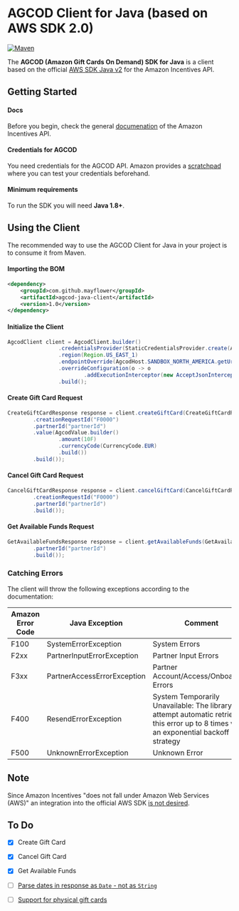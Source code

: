 # AGCOD Client for Java (based on AWS SDK 2.0)
[![Maven](https://img.shields.io/maven-central/v/com.github.mayflower/agcod-java-client?label=Maven)](https://search.maven.org/search?q=g:%22com.github.mayflower%22%20AND%20a%3A%22agcod-java-client%22)

The **AGCOD (Amazon Gift Cards On Demand) SDK for Java** is a client based on the official [AWS SDK Java v2][sdk] for the Amazon Incentives API.

## Getting Started

#### Docs

Before you begin, check the general [documenation][agcod-docs] of the Amazon Incentives API.  

#### Credentials for AGCOD ####

You need credentials for the AGCOD API. Amazon provides a [scratchpad][scratchpad] where you can test your credentials beforehand. 

#### Minimum requirements ####

To run the SDK you will need **Java 1.8+**.

## Using the Client

The recommended way to use the AGCOD Client for Java in your project is to consume it from Maven. 

#### Importing the BOM ####

```xml 
<dependency>
    <groupId>com.github.mayflower</groupId>
    <artifactId>agcod-java-client</artifactId>
    <version>1.0</version>
</dependency>
```

#### Initialize the Client
```java
AgcodClient client = AgcodClient.builder()
                .credentialsProvider(StaticCredentialsProvider.create(AwsBasicCredentials.create("accessKey", "secretKey")))
                .region(Region.US_EAST_1)
                .endpointOverride(AgcodHost.SANDBOX_NORTH_AMERICA.getUri())
                .overrideConfiguration(o -> o
                        .addExecutionInterceptor(new AcceptJsonInterceptor()))
                .build();
```

#### Create Gift Card Request
```java
CreateGiftCardResponse response = client.createGiftCard(CreateGiftCardRequest.builder()
        .creationRequestId("F0000")
        .partnerId("partnerId")
        .value(AgcodValue.builder()
                .amount(10F)
                .currencyCode(CurrencyCode.EUR)
                .build())
        .build());
```

#### Cancel Gift Card Request
```java
CancelGiftCardResponse response = client.cancelGiftCard(CancelGiftCardRequest.builder()
        .creationRequestId("F0000")
        .partnerId("partnerId")
        .build());
```

#### Get Available Funds Request
```java
GetAvailableFundsResponse response = client.getAvailableFunds(GetAvailableFundsRequest.builder()
        .partnerId("partnerId")
        .build());
```

### Catching Errors

The client will throw the following exceptions according to the documentation:

| Amazon Error Code  | Java Exception | Comment | 
| ------------- | ------------- | ------------- |
| F100  | SystemErrorException  | System Errors  |
| F2xx  | PartnerInputErrorException  | Partner Input Errors  |
| F3xx  | PartnerAccessErrorException  | Partner Account/Access/Onboarding Errors  |
| F400  | ResendErrorException  | System Temporarily Unavailable: The library will attempt automatic retries on this error up to 8 times with an exponential backoff strategy  |
| F500  | UnknownErrorException  | Unknown Error  |

## Note
Since Amazon Incentives "does not fall under Amazon Web Services (AWS)" an integration into the official AWS SDK [is not desired][agcod-aws-issue].  

## To Do

- [x] Create Gift Card
- [x] Cancel Gift Card
- [x] Get Available Funds
- [ ] [Parse dates in response as `Date` - not as `String`](https://github.com/mayflower/agcod-java-client/issues/2) 
- [ ] [Support for physical gift cards](https://github.com/mayflower/agcod-java-client/issues/1)


[sdk]: https://github.com/aws/aws-sdk-java-v2
[agcod-docs]: https://s3-us-west-2.amazonaws.com/incentives-api-docs/incentives-api/incentives-api.html
[scratchpad]: https://s3.amazonaws.com/AGCOD/htmlSDKv2/htmlSDKv2_NAEUFE/index.html
[agcod-aws-issue]: https://github.com/aws/aws-sdk-java-v2/issues/1508